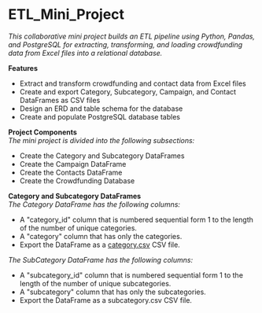 # ETL_Mini_Project
*This collaborative mini project builds an ETL pipeline using Python, Pandas, and PostgreSQL for extracting, transforming, and loading crowdfunding data from Excel files into a relational database.*

**Features**
* Extract and transform crowdfunding and contact data from Excel files
* Create and export Category, Subcategory, Campaign, and Contact DataFrames as CSV files
* Design an ERD and table schema for the database
* Create and populate PostgreSQL database tables

**Project Components**<br>
*The mini project is divided into the following subsections:*
* Create the Category and Subcategory DataFrames
* Create the Campaign DataFrame
* Create the Contacts DataFrame
* Create the Crowdfunding Database

**Category and Subcategory DataFrames**<br>
*The Category DataFrame has the following columns:*
* A "category_id" column that is numbered sequential form 1 to the length of the number of unique categories.
* A "category" column that has only the categories.
* Export the DataFrame as a [category.csv](Resources/category.csv) CSV file.

*The SubCategory DataFrame has the following columns:*
* A "subcategory_id" column that is numbered sequential form 1 to the length of the number of unique subcategories.
* A "subcategory" column that has only the subcategories.
* Export the DataFrame as a subcategory.csv CSV file.
